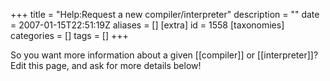 +++
title = "Help:Request a new compiler/interpreter"
description = ""
date = 2007-01-15T22:51:19Z
aliases = []
[extra]
id = 1558
[taxonomies]
categories = []
tags = []
+++

So you want more information about a given [[compiler]] or [[interpreter]]?  Edit this page, and ask for more details below!

